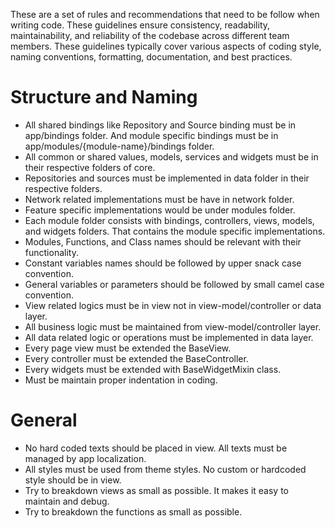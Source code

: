 These are a set of rules and recommendations that need to be follow when writing code. These
guidelines ensure consistency, readability, maintainability, and reliability of the codebase across
different team members. These guidelines typically cover various aspects of coding style, naming
conventions, formatting, documentation, and best practices.

# Structure and Naming

<ul>
    <li>All shared bindings like Repository and Source binding must be in app/bindings folder. And module specific bindings must be in app/modules/{module-name}/bindings folder.</li>
    <li>All common or shared values, models, services and widgets must be in their respective folders of core.</li>
    <li>Repositories and sources must be implemented in data folder in their respective folders.</li>
    <li>Network related implementations must be have in network folder.</li>
    <li>Feature specific implementations would be under modules folder.</li>
    <li>Each module folder consists with bindings, controllers, views, models, and widgets folders. That contains the module specific implementations.</li>
    <li>Modules, Functions, and Class names should be relevant with their functionality.</li>
    <li>Constant variables names should be followed by upper snack case convention.</li>
    <li>General variables or parameters should be followed by small camel case convention.</li>
    <li>View related logics must be in view not in view-model/controller or data layer.</li>
    <li>All business logic must be maintained from view-model/controller layer.</li>
    <li>All data related logic or operations must be implemented in data layer.</li>
    <li>Every page view must be extended the BaseView.</li>
    <li>Every controller must be extended the BaseController.</li>
    <li>Every widgets must be extended with BaseWidgetMixin class.</li>
    <li>Must be maintain proper indentation in coding.</li>
</ul>

# General

<ul>
    <li>No hard coded texts should be placed in view. All texts must be managed by app localization.</li>
    <li>All styles must be used from theme styles. No custom or hardcoded style should be in view.</li>
    <li>Try to breakdown views as small as possible. It makes it easy to maintain and debug.</li>
    <li>Try to breakdown the functions as small as possible.</li>
</ul>